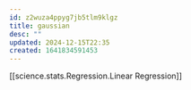 ```yaml
---
id: z2wuza4ppyg7jb5tlm9klgz
title: gaussian
desc: ""
updated: 2024-12-15T22:35
created: 1641834591453
---
```

[[science.stats.Regression.Linear Regression]]
